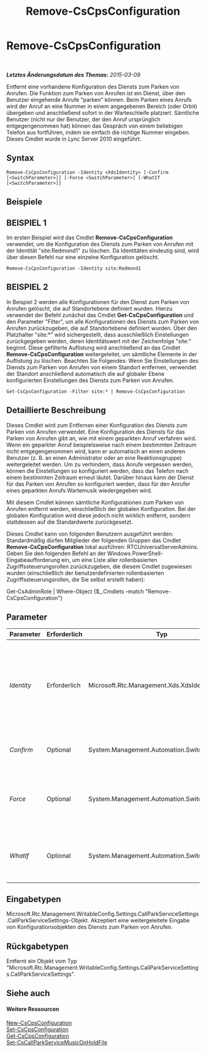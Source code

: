 ﻿---
title: Remove-CsCpsConfiguration
TOCTitle: Remove-CsCpsConfiguration
ms:assetid: 546343e1-a2e4-4bc0-bf6d-c8ae9bb3e690
ms:mtpsurl: https://technet.microsoft.com/de-de/library/Gg398358(v=OCS.15)
ms:contentKeyID: 49294024
ms.date: 05/19/2016
mtps_version: v=OCS.15
ms.translationtype: HT
---

# Remove-CsCpsConfiguration

 

_**Letztes Änderungsdatum des Themas:** 2015-03-09_

Entfernt eine vorhandene Konfiguration des Diensts zum Parken von Anrufen. Die Funktion zum Parken von Anrufen ist ein Dienst, über den Benutzer eingehende Anrufe "parken" können. Beim Parken eines Anrufs wird der Anruf an eine Nummer in einem angegebenen Bereich (oder Orbit) übergeben und anschließend sofort in der Warteschleife platziert. Sämtliche Benutzer (nicht nur der Benutzer, der den Anruf ursprünglich entgegengenommen hat) können das Gespräch von einem beliebigen Telefon aus fortführen, indem sie einfach die richtige Nummer eingeben. Dieses Cmdlet wurde in Lync Server 2010 eingeführt.

## Syntax

    Remove-CsCpsConfiguration -Identity <XdsIdentity> [-Confirm [<SwitchParameter>]] [-Force <SwitchParameter>] [-WhatIf [<SwitchParameter>]]

## Beispiele

## BEISPIEL 1

Im ersten Beispiel wird das Cmdlet **Remove-CsCpsConfiguration** verwendet, um die Konfiguration des Diensts zum Parken von Anrufen mit der Identität "site:Redmond1" zu löschen. Da Identitäten eindeutig sind, wird über diesen Befehl nur eine einzelne Konfiguration gelöscht.

    Remove-CsCpsConfiguration -Identity site:Redmond1

## BEISPIEL 2

In Beispiel 2 werden alle Konfigurationen für den Dienst zum Parken von Anrufen gelöscht, die auf Standortebene definiert wurden. Hierzu verwendet der Befehl zunächst das Cmdlet **Get-CsCpsConfiguration** und den Parameter "Filter", um alle Konfigurationen des Diensts zum Parken von Anrufen zurückzugeben, die auf Standortebene definiert wurden. Über den Platzhalter "site:\*" wird sichergestellt, dass ausschließlich Einstellungen zurückgegeben werden, deren Identitätswert mit der Zeichenfolge "site:" beginnt. Diese gefilterte Auflistung wird anschließend an das Cmdlet **Remove-CsCpsConfiguration** weitergeleitet, um sämtliche Elemente in der Auflistung zu löschen. Beachten Sie Folgendes: Wenn Sie Einstellungen des Diensts zum Parken von Anrufen von einem Standort entfernen, verwendet der Standort anschließend automatisch die auf globaler Ebene konfigurierten Einstellungen des Diensts zum Parken von Anrufen.

    Get-CsCpsConfiguration -Filter site:* | Remove-CsCpsConfiguration

## Detaillierte Beschreibung

Dieses Cmdlet wird zum Entfernen einer Konfiguration des Diensts zum Parken von Anrufen verwendet. Eine Konfiguration des Diensts für das Parken von Anrufen gibt an, wie mit einem geparkten Anruf verfahren wird. Wenn ein geparkter Anruf beispielsweise nach einem bestimmten Zeitraum nicht entgegengenommen wird, kann er automatisch an einen anderen Benutzer (z. B. an einen Administrator oder an eine Reaktionsgruppe) weitergeleitet werden. Um zu verhindern, dass Anrufe vergessen werden, können die Einstellungen so konfiguriert werden, dass das Telefon nach einem bestimmten Zeitraum erneut läutet. Darüber hinaus kann der Dienst für das Parken von Anrufen so konfiguriert werden, dass für den Anrufer eines geparkten Anrufs Wartemusik wiedergegeben wird.

Mit diesem Cmdlet können sämtliche Konfigurationen zum Parken von Anrufen entfernt werden, einschließlich der globalen Konfiguration. Bei der globalen Konfiguration wird diese jedoch nicht wirklich entfernt, sondern stattdessen auf die Standardwerte zurückgesetzt.

Dieses Cmdlet kann von folgenden Benutzern ausgeführt werden: Standardmäßig dürfen Mitglieder der folgenden Gruppen das Cmdlet **Remove-CsCpsConfiguration** lokal ausführen: RTCUniversalServerAdmins. Geben Sie den folgenden Befehl an der Windows PowerShell-Eingabeaufforderung ein, um eine Liste aller rollenbasierten Zugriffssteuerungsrollen zurückzugeben, die diesem Cmdlet zugewiesen wurden (einschließlich der benutzerdefinierten rollenbasierten Zugriffssteuerungsrollen, die Sie selbst erstellt haben):

Get-CsAdminRole | Where-Object {$\_.Cmdlets –match "Remove-CsCpsConfiguration"}

## Parameter


<table>
<colgroup>
<col style="width: 25%" />
<col style="width: 25%" />
<col style="width: 25%" />
<col style="width: 25%" />
</colgroup>
<thead>
<tr class="header">
<th>Parameter</th>
<th>Erforderlich</th>
<th>Typ</th>
<th>Beschreibung</th>
</tr>
</thead>
<tbody>
<tr class="odd">
<td><p><em>Identity</em></p></td>
<td><p>Erforderlich</p></td>
<td><p>Microsoft.Rtc.Management.Xds.XdsIdentity</p></td>
<td><p>Die eindeutige ID für die Konfiguration des Diensts zum Parken von Anrufen, die entfernt werden soll. Diese ID lautet entweder &quot;Global&quot; oder &quot;site:&lt;Standortname&gt;&quot;. Dabei steht &lt;Standortname&gt; für den Namen des Standorts, für den die Konfiguration gilt.</p></td>
</tr>
<tr class="even">
<td><p><em>Confirm</em></p></td>
<td><p>Optional</p></td>
<td><p>System.Management.Automation.SwitchParameter</p></td>
<td><p>Fordert Sie vor der Ausführung des Befehls zum Bestätigen auf.</p></td>
</tr>
<tr class="odd">
<td><p><em>Force</em></p></td>
<td><p>Optional</p></td>
<td><p>System.Management.Automation.SwitchParameter</p></td>
<td><p>Unterdrückt alle Bestätigungsaufforderungen, die andernfalls vor der Durchführung von Änderungen angezeigt würden.</p></td>
</tr>
<tr class="even">
<td><p><em>WhatIf</em></p></td>
<td><p>Optional</p></td>
<td><p>System.Management.Automation.SwitchParameter</p></td>
<td><p>Beschreibt die Auswirkungen einer Ausführung des Befehls, ohne den Befehl tatsächlich auszuführen.</p></td>
</tr>
</tbody>
</table>


## Eingabetypen

Microsoft.Rtc.Management.WritableConfig.Settings.CallParkServiceSettings.CallParkServiceSettings-Objekt. Akzeptiert eine weitergeleitete Eingabe von Konfigurationsobjekten des Diensts zum Parken von Anrufen.

## Rückgabetypen

Entfernt ein Objekt vom Typ "Microsoft.Rtc.Management.WritableConfig.Settings.CallParkServiceSettings.CallParkServiceSettings".

## Siehe auch

#### Weitere Ressourcen

[New-CsCpsConfiguration](new-cscpsconfiguration.md)  
[Set-CsCpsConfiguration](set-cscpsconfiguration.md)  
[Get-CsCpsConfiguration](get-cscpsconfiguration.md)  
[Set-CsCallParkServiceMusicOnHoldFile](set-cscallparkservicemusiconholdfile.md)

